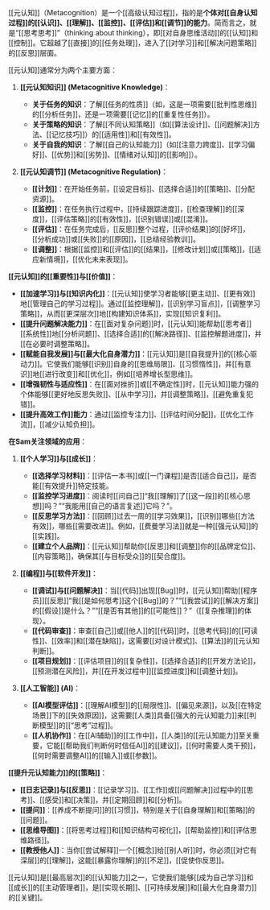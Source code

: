 [[元认知]]（Metacognition）是一个[[高级认知过程]]，指的是**个体对[[自身认知过程]]的[[认识]]、[[理解]]、[[监控]]、[[评估]]和[[调节]]的能力**。简而言之，就是“[[思考思考]]”（thinking about thinking），即[[对自身思维活动]]的[[认知]]和[[控制]]。它超越了[[直接]]的[[任务处理]]，进入了[[对学习]]和[[解决问题策略]]的[[反思]]层面。

[[元认知]]通常分为两个主要方面：

1.  **[[元认知知识]] (Metacognitive Knowledge)**：
    *   **关于任务的知识**：了解[[任务的性质]]（如，这是一项需要[[批判性思维]]的[[分析任务]]，还是一项需要[[记忆]]的[[重复性任务]]）。
    *   **关于策略的知识**：了解[[不同认知策略]]（如[[算法设计]]、[[问题解决]]方法、[[记忆技巧]]）的[[适用性]]和[[有效性]]。
    *   **关于自我的知识**：了解[[自己的认知能力]]（如[[注意力跨度]]、[[学习偏好]]、[[优势]]和[[劣势]]、[[情绪对认知]]的[[影响]]）。

2.  **[[元认知调节]] (Metacognitive Regulation)**：
    *   **[[计划]]**：在开始任务前，[[设定目标]]、[[选择合适]]的[[策略]]、[[分配资源]]。
    *   **[[监控]]**：在任务执行过程中，[[持续跟踪进度]]，[[检查理解]]的[[深度]]，[[评估策略]]的[[有效性]]，[[识别错误]]或[[混淆]]。
    *   **[[评估]]**：在任务完成后，[[反思]]整个过程，[[评价结果]]的[[好坏]]，[[分析成功]]或[[失败]]的[[原因]]，[[总结经验教训]]。
    *   **[[调整]]**：根据[[监控]]和[[评估]]的[[结果]]，[[修改计划]]或[[策略]]，[[适应新情境]]，[[优化未来表现]]。

**[[元认知]]的[[重要性]]与[[价值]]**：

*   **[[加速学习]]与[[知识内化]]**：[[元认知]]使学习者能够[[更主动]]、[[更有效]]地[[管理自己的学习过程]]。通过[[监控理解]]，[[识别学习盲点]]，[[调整学习策略]]，从而[[更深层次]]地[[构建知识体系]]，实现[[知识复利]]。
*   **[[提升问题解决能力]]**：在[[面对复杂问题]]时，[[元认知]]能帮助[[思考者]][[系统性]]地[[分析问题]]、[[选择合适]]的[[解决路径]]、[[监控解题进度]]，并[[在必要时调整策略]]。
*   **[[赋能自我发展]]与[[最大化自身潜力]]**：[[元认知]]是[[自我提升]]的[[核心驱动力]]。它使我们能够[[识别]]自身的[[思维局限]]、[[习惯惰性]]，并[[有意识]]地[[进行改变]]和[[优化]]，例如[[培养增长型思维]]。
*   **[[增强韧性与适应性]]**：在[[面对挫折]]或[[不确定性]]时，[[元认知]]能力强的个体能够[[更好地反思失败]]、[[从中学习]]，并[[调整策略]]，[[避免重复犯错]]。
*   **[[提升高效工作]]能力**：通过[[监控专注力]]、[[评估时间分配]]，[[优化工作流]]，[[减少认知负担]]。

**在Sam关注领域的应用**：

1.  **[[个人学习]]与[[成长]]**：
    *   **[[选择学习材料]]**：[[评估一本书]]或[[一门课程]]是否[[适合自己]]，是否能[[有效提升]]特定技能。
    *   **[[监控学习进度]]**：阅读时[[问自己]]“我[[理解]]了[[这一段]]的[[核心思想]]吗？”“我能用[[自己的语言复述]]它吗？”。
    *   **[[反思学习方法]]**：[[回顾]]过去一周的[[学习效果]]，[[识别]]哪些[[方法有效]]，哪些[[需要改进]]。例如，[[费曼学习法]]就是一种[[强元认知]]的[[实践]]。
    *   **[[建立个人品牌]]**：[[元认知]]帮助你[[反思]]和[[调整]]你的[[品牌定位]]、[[内容策略]]，确保其[[与目标受众]]的[[契合度]]。

2.  **[[编程]]与[[软件开发]]**：
    *   **[[调试]]与[[问题解决]]**：当[[代码]]出现[[Bug]]时，[[元认知]]帮助[[程序员]][[反思]]“我[[是如何思考]]这个[[Bug]]的？”“[[我尝试]]的[[解决方案]]的[[假设]]是什么？”“[[是否有其他]]的[[可能性]]？”（[[复杂推理]]的体现）。
    *   **[[代码审查]]**：审查[[自己]]或[[他人]]的[[代码]]时，[[思考代码]]的[[可读性]]、[[效率]]和[[潜在缺陷]]，这需要[[对设计模式]]、[[算法]]的[[元认知判断]]。
    *   **[[项目规划]]**：[[评估项目]]的[[复杂性]]，[[选择合适]]的[[开发方法论]]，[[预测潜在风险]]，并[[在开发过程中]][[监控进度]]和[[调整计划]]。

3.  **[[人工智能]] (AI)**：
    *   **[[AI模型评估]]**：[[理解AI模型]]的[[局限性]]、[[偏见来源]]，以及[[在特定场景]]下的[[失效原因]]，这需要[[人类]]具备[[强大的元认知能力]]来[[判断模型]]的[[“思考”过程]]。
    *   **[[人机协作]]**：在[[AI辅助]]的[[工作中]]，[[人类]]的[[元认知能力]]至关重要，它能[[帮助我们判断何时信任AI]]的[[建议]]，[[何时需要人类干预]]，[[何时需要调整AI]]的[[输入]]或[[参数]]。

**[[提升元认知能力]]的[[策略]]**：

*   **[[日志记录]]与[[反思]]**：[[记录学习]]、[[工作]]或[[问题解决]]过程中的[[思考]]、[[感受]]和[[决策]]，并[[定期回顾]]和[[分析]]。
*   **[[提问]]**：[[养成不断提问]]的[[习惯]]，特别是关于[[自身理解]]和[[策略]]的[[问题]]。
*   **[[思维导图]]**：[[将思考过程]]和[[知识结构可视化]]，[[帮助监控]]和[[评估思维路径]]。
*   **[[教授他人]]**：当你[[尝试解释]]一个[[概念]]给[[别人听]]时，你必须[[对它有深层]]的[[理解]]，这能[[暴露你理解]]的[[不足]]，[[促使你反思]]。

[[元认知]]是[[最高层次]]的[[认知能力]]之一，它使我们能够[[成为自己学习]]和[[成长]]的[[主动管理者]]，是[[实现长期]]、[[可持续发展]]和[[最大化自身潜力]]的[[关键]]。